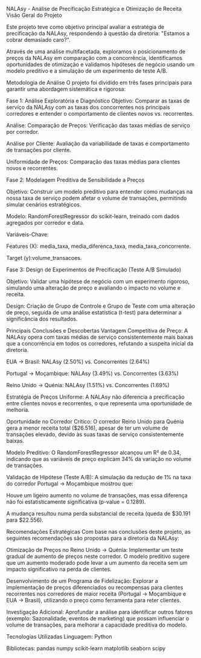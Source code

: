 NALAsy - Análise de Precificação Estratégica e Otimização de Receita
Visão Geral do Projeto

Este projeto teve como objetivo principal avaliar a estratégia de precificação da NALAsy, respondendo à questão da diretoria: "Estamos a cobrar demasiado caro?". 

Através de uma análise multifacetada, exploramos o posicionamento de preços da NALAsy em comparação com a concorrência, identificamos oportunidades de otimização e validamos hipóteses de negócio usando um modelo preditivo e a simulação de um experimento de teste A/B.

Metodologia de Análise
O projeto foi dividido em três fases principais para garantir uma abordagem sistemática e rigorosa:

Fase 1: Análise Exploratória e Diagnóstico
Objetivo: Comparar as taxas de serviço da NALAsy com as taxas dos concorrentes nos principais corredores e entender o comportamento de clientes novos vs. recorrentes.

Análise:
Comparação de Preços: Verificação das taxas médias de serviço por corredor.

Análise por Cliente: Avaliação da variabilidade de taxas e comportamento de transações por cliente.

Uniformidade de Preços: Comparação das taxas médias para clientes novos e recorrentes.

Fase 2: Modelagem Preditiva de Sensibilidade a Preços

Objetivo: Construir um modelo preditivo para entender como mudanças na nossa taxa de serviço podem afetar o volume de transações, permitindo simular cenários estratégicos.

Modelo: RandomForestRegressor do scikit-learn, treinado com dados agregados por corredor e data.

Variáveis-Chave:

Features (X): media_taxa, media_diferenca_taxa, media_taxa_concorrente.

Target (y):volume_transacoes.

Fase 3: Design de Experimentos de Precificação (Teste A/B Simulado)

Objetivo: Validar uma hipótese de negócio com um experimento rigoroso, simulando uma alteração de preço e avaliando o impacto no volume e receita.

Design: Criação de Grupo de Controle e Grupo de Teste com uma alteração de preço, seguida de uma análise estatística (t-test) para determinar a significância dos resultados.

Principais Conclusões e Descobertas
Vantagem Competitiva de Preço: A NALAsy opera com taxas médias de serviço consistentemente mais baixas que a concorrência em todos os corredores, refutando a suspeita inicial da diretoria.

EUA -> Brasil: NALAsy (2.50%) vs. Concorrentes (2.64%)

Portugal -> Moçambique: NALAsy (3.49%) vs. Concorrentes (3.63%)

Reino Unido -> Quénia: NALAsy (1.51%) vs. Concorrentes (1.69%)

Estratégia de Preços Uniforme: A NALAsy não diferencia a precificação entre clientes novos e recorrentes, o que representa uma oportunidade de melhoria.

Oportunidade no Corredor Crítico: O corredor Reino Unido para Quénia gera a menor receita total ($26.516), apesar de ter um volume de transações elevado, devido às suas taxas de serviço consistentemente baixas.

Modelo Preditivo: O RandomForestRegressor alcançou um R² de 0.34, indicando que as variáveis de preço explicam 34% da variação no volume de transações.

Validação de Hipótese (Teste A/B): A simulação da redução de 1% na taxa do corredor Portugal -> Moçambique mostrou que:

Houve um ligeiro aumento no volume de transações, mas essa diferença não foi estatisticamente significativa (p-value = 0.1289).

A mudança resultou numa perda substancial de receita (queda de $30.191 para $22.556).

Recomendações Estratégicas
Com base nas conclusões deste projeto, as seguintes recomendações são propostas para a diretoria da NALAsy:

Otimização de Preços no Reino Unido -> Quénia: Implementar um teste gradual de aumento de preços neste corredor. O modelo preditivo sugere que um aumento moderado pode levar a um aumento da receita sem um impacto significativo na perda de clientes.

Desenvolvimento de um Programa de Fidelização: Explorar a implementação de preços diferenciados ou recompensas para clientes recorrentes nos corredores de maior receita (Portugal -> Moçambique e EUA -> Brasil), utilizando o preço como ferramenta para reter clientes.

Investigação Adicional: Aprofundar a análise para identificar outros fatores (exemplo: Sazonalidade, eventos de marketing) que possam influenciar o volume de transações, para melhorar a capacidade preditiva do modelo.

Tecnologias Utilizadas
Linguagem: Python

Bibliotecas: 
pandas
numpy
scikit-learn
matplotlib
seaborn
scipy